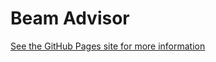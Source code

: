 # Beam Advisor
[See the GitHub Pages site for more information](https://thattonybo.github.io/BeamAdvisor)